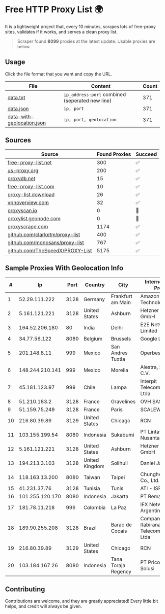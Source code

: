 
# Free HTTP Proxy List 🌍

It is a lightweight project that, every 10 minutes, scrapes lots of free-proxy sites, validates if it works, and serves a clean proxy list.


> Scraper found **8099** proxies at the latest update. Usable proxies are below.

## Usage

Click the file format that you want and copy the URL.


|File|Content|Count|
|----|-------|-----|
|[data.txt](https://raw.githubusercontent.com/themiralay/Proxy-List-World/master/data.txt)|`ip_address:port` combined (seperated new line)|371|
|[data.json](https://raw.githubusercontent.com/themiralay/Proxy-List-World/master/data.json)|`ip, port`|371|
|[data-with-geolocation.json](https://raw.githubusercontent.com/themiralay/Proxy-List-World/master/data-with-geolocation.json)|`ip, port, geolocation`|371|

## Sources

|Source|Found Proxies|Succeed|
|------|-------------|-------|
|[free-proxy-list.net](https://free-proxy-list.net)|300|✅|
|[us-proxy.org](https://www.us-proxy.org)|200|✅|
|[proxydb.net](http://proxydb.net)|15|✅|
|[free-proxy-list.com](https://free-proxy-list.com/?page=&port=&type%5B%5D=http&type%5B%5D=https&up_time=0&search=Search)|10|✅|
|[proxy-list.download](https://www.proxy-list.download/HTTP)|26|✅|
|[vpnoverview.com](https://vpnoverview.com/privacy/anonymous-browsing/free-proxy-servers)|32|✅|
|[proxyscan.io](https://www.proxyscan.io)|0|🚫|
|[proxylist.geonode.com](https://proxylist.geonode.com/api/proxy-list?limit=300&page=1&sort_by=lastChecked&sort_type=desc&protocols=http,https)|0|🚫|
|[proxyscrape.com](https://api.proxyscrape.com/v2/?request=displayproxies&protocol=http&timeout=10000&country=all&ssl=all&anonymity=all)|1174|✅|
|[github.com/clarketm/proxy-list](https://raw.githubusercontent.com/clarketm/proxy-list/master/proxy-list-raw.txt)|400|✅|
|[github.com/monosans/proxy-list](https://raw.githubusercontent.com/monosans/proxy-list/main/proxies/http.txt)|767|✅|
|[github.com/TheSpeedX/PROXY-List](https://raw.githubusercontent.com/TheSpeedX/PROXY-List/master/http.txt)|5175|✅|


## Sample Proxies With Geolocation Info

|#|Ip|Port|Country|City|Internet Service Provider|
|-|--|----|-------|----|-------------------------|
|1|52.29.111.222|3128|Germany|Frankfurt am Main|Amazon Technologies Inc.|
|2|5.161.121.221|3128|United States|Ashburn|Hetzner Online GmbH|
|3|164.52.206.180|80|India|Delhi|E2E Networks Limited|
|4|34.77.56.122|8080|Belgium|Brussels|Google LLC|
|5|201.148.8.11|999|Mexico|San Andres Tuxtla|Operbes|
|6|148.244.210.141|999|Mexico|Morelia|Alestra, S. de R.L. de C.V.|
|7|45.181.123.97|999|Chile|Lampa|Interpit Telecomunicaciones Ltda|
|8|51.210.183.2|3128|France|Gravelines|OVH SAS|
|9|51.159.75.249|3128|France|Paris|SCALEWAY|
|10|216.80.39.89|3129|United States|Chicago|RCN|
|11|103.155.199.54|8080|Indonesia|Sukabumi|PT Lintas Jaringan Nusantara|
|12|5.161.121.221|3128|United States|Ashburn|Hetzner Online GmbH|
|13|194.213.3.103|3128|United Kingdom|Solihull|Daniel Jackson|
|14|118.163.13.200|8080|Taiwan|Taipei|Chunghwa Telecom Co., Ltd.|
|15|41.231.37.76|3128|Tunisia|Tunis|ATI - ISP|
|16|101.255.120.170|8080|Indonesia|Jakarta|PT Remala Abadi|
|17|181.78.11.218|999|Colombia|La Paz|IFX Networks Argentina S.R.L|
|18|189.90.255.208|3128|Brazil|Barao de Cocais|Companhia Itabirana Telecomunicações Ltda|
|19|216.80.39.89|3129|United States|Chicago|RCN|
|20|103.184.167.26|8080|Indonesia|Tana Toraja Regency|PT Pricom Media Solusi|



## Contributing

Contributions are welcome, and they are greatly appreciated! Every
little bit helps, and credit will always be given.

